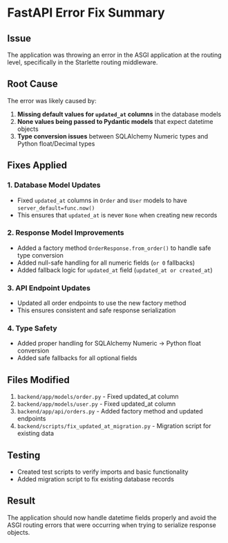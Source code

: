 # FastAPI Error Fix Summary

## Issue
The application was throwing an error in the ASGI application at the routing level, specifically in the Starlette routing middleware.

## Root Cause
The error was likely caused by:
1. **Missing default values for `updated_at` columns** in the database models
2. **None values being passed to Pydantic models** that expect datetime objects
3. **Type conversion issues** between SQLAlchemy Numeric types and Python float/Decimal types

## Fixes Applied

### 1. Database Model Updates
- Fixed `updated_at` columns in `Order` and `User` models to have `server_default=func.now()`
- This ensures that `updated_at` is never `None` when creating new records

### 2. Response Model Improvements
- Added a factory method `OrderResponse.from_order()` to handle safe type conversion
- Added null-safe handling for all numeric fields (`or 0` fallbacks)
- Added fallback logic for `updated_at` field (`updated_at or created_at`)

### 3. API Endpoint Updates
- Updated all order endpoints to use the new factory method
- This ensures consistent and safe response serialization

### 4. Type Safety
- Added proper handling for SQLAlchemy Numeric -> Python float conversion
- Added safe fallbacks for all optional fields

## Files Modified
1. `backend/app/models/order.py` - Fixed updated_at column
2. `backend/app/models/user.py` - Fixed updated_at column  
3. `backend/app/api/orders.py` - Added factory method and updated endpoints
4. `backend/scripts/fix_updated_at_migration.py` - Migration script for existing data

## Testing
- Created test scripts to verify imports and basic functionality
- Added migration script to fix existing database records

## Result
The application should now handle datetime fields properly and avoid the ASGI routing errors that were occurring when trying to serialize response objects.
